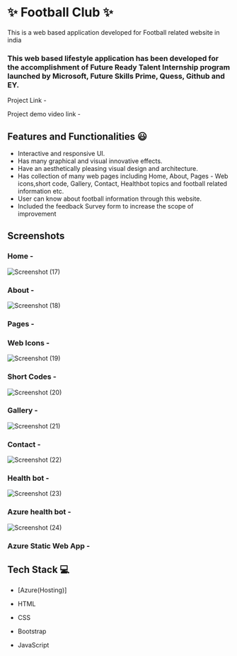 # ✨ Football Club ✨

This is a web based application developed for Football related website in india

### This web based lifestyle application has been developed for the accomplishment of Future Ready Talent Internship program launched by Microsoft, Future Skills Prime, Quess, Github and EY.


Project Link - 



Project demo video link -


## Features and Functionalities 😃

- Interactive and responsive UI.
- Has many graphical and visual innovative effects.
- Have an aesthetically pleasing visual design and architecture.
- Has collection of many web pages including Home, About, Pages - Web icons,short code, Gallery, Contact, Healthbot topics and football related information etc.
- User can know about football information through this website.
- Included the feedback Survey form to increase the scope of improvement 

## Screenshots






### Home -

![Screenshot (17)](https://user-images.githubusercontent.com/114640204/208718428-1a3388da-9de0-4002-9cc2-22792341cc81.png)



### About -

![Screenshot (18)](https://user-images.githubusercontent.com/114640204/208719892-1340cebe-563a-4f5b-8440-9bf1f823ec3d.png)




### Pages -


### Web Icons - 

![Screenshot (19)](https://user-images.githubusercontent.com/114640204/208722621-ead97dc9-172f-4e2b-9d64-0ed48fe119a0.png)




### Short Codes - 

![Screenshot (20)](https://user-images.githubusercontent.com/114640204/208723281-5b8c3e57-a768-49a7-a48a-79de516d31c6.png)


### Gallery -

![Screenshot (21)](https://user-images.githubusercontent.com/114640204/208724150-bc3bcb14-4a8e-4b36-99bc-acf1ca286793.png)




### Contact -

![Screenshot (22)](https://user-images.githubusercontent.com/114640204/208724887-3aa216cb-1ec3-4ff0-83b3-5427d68d1243.png)


### Health bot -

![Screenshot (23)](https://user-images.githubusercontent.com/114640204/208725798-d5ae54c6-2a31-4c93-8f87-5c39e28e3d6e.png)



### Azure health bot -

![Screenshot (24)](https://user-images.githubusercontent.com/114640204/208727045-b23604ad-a6cf-4d99-af60-eb2760a30957.png)



### Azure Static Web App -





## Tech Stack 💻

- [Azure(Hosting)]

- HTML

- CSS

- Bootstrap

 - JavaScript
